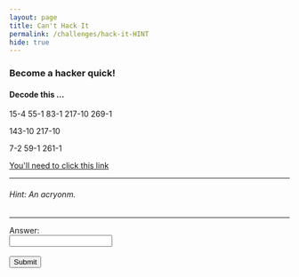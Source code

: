 ```yaml
---
layout: page
title: Can't Hack It
permalink: /challenges/hack-it-HINT
hide: true
---
```


### Become a hacker quick!

#### Decode this ...

15-4
55-1
83-1
217-10
269-1

143-10
217-10

7-2
59-1
261-1

[You'll need to click this link](https://hackertyper.net "I Might Help You")

---

###### Hint: An acryonm.

<!-- ANSWER - Write_it_now -->

---

<form>
    <label for="answer">Answer:</label><br>
    <input type="text" id="submission" name="submission"><br><br>
    <input type="submit" value="Submit" onclick="javascript:checkAnswer('hack-it', document.getElementById('submission').value)">
</form>